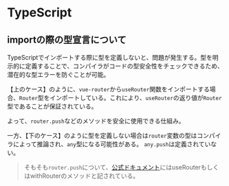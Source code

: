 # TypeScript

## importの際の型宣言について

TypeScriptでインポートする際に型を定義しないと、問題が発生する。型を明示的に定義することで、コンパイラがコードの型安全性をチェックできるため、潜在的な型エラーを防ぐことが可能。

【上のケース】のように、`vue-router`から`useRouter`関数をインポートする場合、`Router`型をインポートしている。これにより、`useRouter`の返り値が`Router`型であることが保証されている。

よって、`router.push`などのメソッドを安全に使用できる仕組み。

一方、【下のケース】のように型を定義しない場合は`router`変数の型はコンパイラによって推論され、`any`型になる可能性がある。 `any.push`は定義されていない。

> そもそも`router.push`について、[公式ドキュメント](https://nextjs.org/docs/pages/api-reference/functions/use-router#router-object)にはuseRouterもしくはwithRouterのメソッドと記されている。